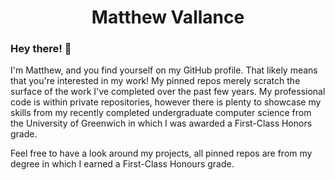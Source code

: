 <h1 align="center">Matthew Vallance</h1>

### Hey there! 👋
I'm Matthew, and you find yourself on my GitHub profile. That likely means that you're interested in my work! My pinned repos merely scratch the surface of the work I've completed over the past few years. My professional code is within private repositories, however there is plenty to showcase my skills from my recently completed undergraduate computer science from the University of Greenwich in which I was awarded a First-Class Honors grade.

Feel free to have a look around my projects, all pinned repos are from my degree in which I earned a First-Class Honours grade.
